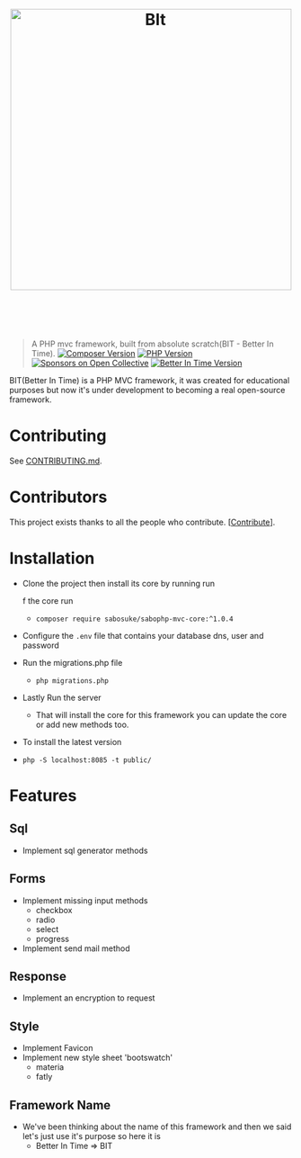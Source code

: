 <h1 align="center">
    <br>
    <img width="500" src="https://firebasestorage.googleapis.com/v0/b/php-mvc-framework-a74d3.appspot.com/o/BIT%20Logo.svg?alt=media&token=dfd627a2-477d-4f47-b193-544929725450" alt="BIt">
    <br>
    <br>
    <br>
</h1>

> A PHP mvc framework, built from absolute scratch(BIT - Better In Time).
[![Composer Version](https://firebasestorage.googleapis.com/v0/b/php-mvc-framework-a74d3.appspot.com/o/composer.svg?alt=media&token=16800661-e162-456c-89dc-c12ebda2b2ab)](#Composer) [![PHP Version](https://firebasestorage.googleapis.com/v0/b/php-mvc-framework-a74d3.appspot.com/o/php.svg?alt=media&token=73bcd493-79dc-451a-a414-a27f657426fb)](#PHP) [![Sponsors on Open Collective](https://opencollective.com/cssnano/sponsors/badge.svg)](#sponsors) [![Better In Time Version](https://firebasestorage.googleapis.com/v0/b/php-mvc-framework-a74d3.appspot.com/o/BIT.svg?alt=media&token=fc4a7635-e52b-42be-bda9-39ddbb4f0c83)](#SoftwareVersion)

BIT(Better In Time) is a PHP MVC framework, it was created for educational purposes but now it's under development to becoming a real open-source framework.

# Contributing

See [CONTRIBUTING.md](CONTRIBUTING.md).

# Contributors

This project exists thanks to all the people who contribute. [[Contribute](CONTRIBUTING.md)].


# Installation

* Clone the project then install its core by running run 
    
    f the core run 
    
    - ```composer require sabosuke/sabophp-mvc-core:^1.0.4```

* Configure the ```.env``` file that contains your database dns, user and password 

* Run the migrations.php file 
    - ```php migrations.php```

* Lastly Run the server  
    
    - That will install the core for this framework you can update the core or add new methods too.

* To install the latest version
- ```php -S localhost:8085 -t public/```
# Features 

## Sql

* Implement sql generator methods

## Forms

* Implement missing input methods 
    + checkbox 
    + radio
    + select
    + progress 
* Implement send mail method

## Response
* Implement an encryption to request

## Style
* Implement Favicon
* Implement new style sheet 'bootswatch'
    + materia
    + fatly

## Framework Name
* We've been thinking about the name of this framework and then we said let's just use it's purpose so here it is
    - Better In Time => BIT